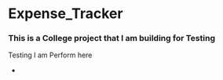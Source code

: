 # Expense_Tracker
<h3>This is a College project that I am building for Testing</h3>
<p>Testing I am Perform here</p>
<ul>
<li>
</ul>
